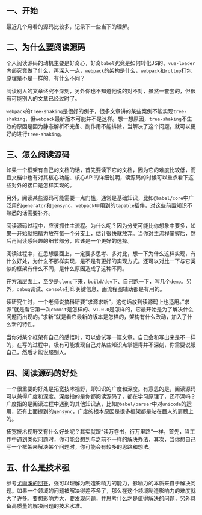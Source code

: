 ## 一、开始

最近几个月看的源码比较多，记录下一些当下的理解。

## 二、为什么要阅读源码

个人阅读源码的动机主要是好奇心，好奇`babel`究竟是如何转化JS的、`vue-loader`内部究竟做了什么，再深入一点，`webpack`的架构是什么，`webpack`和`rollup`打包原理是不是一样的、有什么不同？

阅读别人的文章终究不深刻，另外你也不知道他说的对不对，虽然一套套的，但很有可能别人的文章已经过时了。

`webpack`的`tree-shaking`是很好的例子，很多文章讲的某些案例不能实现`tree-shaking`，但`webpack`最新版本可能并不是这样。想一想原因，`tree-shaking`不生效的原因是因为静态解析不完备、副作用不能排除，当解决了这个问题，就可以更好的进行`tree-shaking`。

## 三、怎么阅读源码

如果一个框架有自己的文档的话，首先要读下它的文档，因为它的难度比较低，而且文档中也有对其核心功能、核心API的详细说明，读源码的时候可以重点看下这些对外的接口是怎样实现的。

另外，阅读某些源码可能需要一点门槛，通常是基础知识，比如`@babel/core`中广泛用的`generator`和`gensync`、`webpack`中用到的`tapable`插件，对这些前置知识不熟悉的话需要补齐。

阅读源码过程中，应该抓住主流程。为什么呢？因为分支可能比你想象中要多，如果一开始就把精力放在每一个分支上，估计很快就放弃。当你对主流程掌握后，然后再阅读感兴趣的细节部分，应该是一个更好的选择。

阅读过程中，在思想层面上，一定要多思考、多对比，想一下为什么这样实现，有什么好处，为什么不那样实现，是不是有更好的实现方式。还可以对比一下与它类似的框架有什么不同，是什么原因造成了这种不同。

在方法层面上，至少是`clone`下来，`build/dev`下、自己跑一下，写几个`demo`。另外，`debug`调试、`console`打印关键信息、画流程图辅助都是有用的。

读研究生时，一个老师说搞科研要“求源求新”，这句话放到读源码上也适用。”求源“就是看它第一次`commit`是怎样的、`v1.0.0`是怎样的，它最开始是为了解决什么问题而出现的。”求新“就是看它最新的版本是怎样的，架构有什么改动，加入了什么新的特性。

当你对某个框架有自己的感悟时，可以尝试写一篇文章。自己会和写出来是不一样的，在写的过程中，极有可能发现自己对某些知识点掌握得并不深刻，你需要说服自己，然后才能说服别人。

## 四、阅读源码的好处

一个很重要的好处是拓宽技术视野，即知识的广度和深度。有意思的是，阅读源码可以兼得广度和深度。深度指的是你都阅读源码了，都在学习原理了，还不深吗？广度指的是阅读过程中遇到的其他知识点，比如`@babel/parser`中对`unicode`的运用，还有上面提到的`gensync`，广度的根本原因是很多框架都是站在巨人的肩膀上的。

拓宽技术视野又有什么好处呢？其实就跟“读万卷书，行万里路”一样，首先，当工作中遇到类似问题时，你可能会想到与之前不一样的解决办法，其次，当你想自己写一个框架来解决某个问题时，你可能会有较多的思路和想法。


## 五、什么是技术强

参考[尤雨溪的回答](https://www.zhihu.com/question/456527668/answer/1858291784)，强可以理解为制造影响力的能力，影响力的本质来自于解决问题。如果一个领域的问题被解决得差不多了，那么在这个领域制造影响力的难度就大了许多。要想影响力大，要发现问题，并思考什么才是值得解决的问题，另外具备高质量的解决问题的技术水准。




